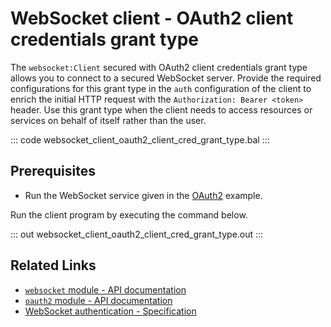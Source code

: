 # WebSocket client - OAuth2 client credentials grant type

The `websocket:Client` secured with OAuth2 client credentials grant type allows you to connect to a secured WebSocket server. Provide the required configurations for this grant type in the `auth` configuration of the client to enrich the initial HTTP request with the `Authorization: Bearer <token>` header. Use this grant type when the client needs to access resources or services on behalf of itself rather than the user.

::: code websocket_client_oauth2_client_cred_grant_type.bal :::

## Prerequisites
- Run the WebSocket service given in the [OAuth2](/learn/by-example/websocket-service-oauth2/) example.

Run the client program by executing the command below.

::: out websocket_client_oauth2_client_cred_grant_type.out :::

## Related Links
- [`websocket` module - API documentation](https://lib.ballerina.io/ballerina/websocket/latest)
- [`oauth2` module - API documentation](https://lib.ballerina.io/ballerina/oauth2/latest/)
- [WebSocket authentication - Specification](/spec/websocket/#52-authentication-and-authorization)

